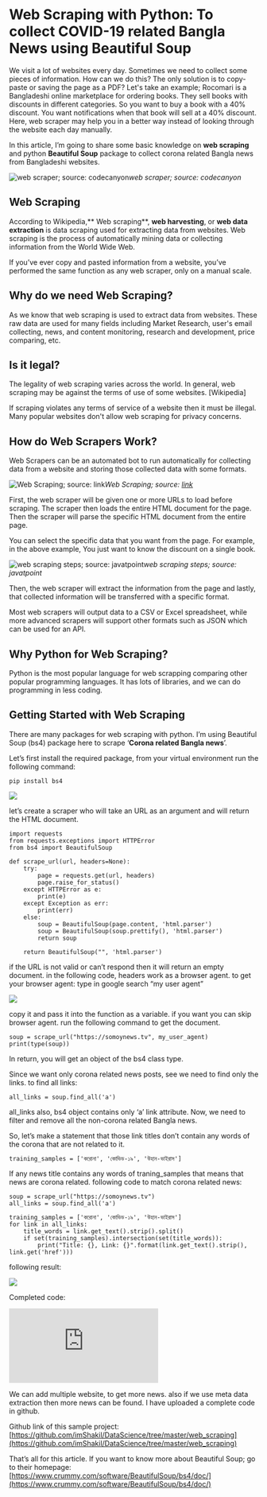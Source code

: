 # Web Scraping with Python: To collect COVID-19 related Bangla News using Beautiful Soup

We visit a lot of websites every day. Sometimes we need to collect some pieces of information. How can we do this? The only solution is to copy-paste or saving the page as a PDF? Let's take an example; Rocomari is a Bangladeshi online marketplace for ordering books. They sell books with discounts in different categories. So you want to buy a book with a 40% discount. You want notifications when that book will sell at a 40% discount. Here, web scraper may help you in a better way instead of looking through the website each day manually.

In this article, I’m going to share some basic knowledge on **web scraping** and python **Beautiful Soup** package to collect corona related Bangla news from Bangladeshi websites.

![web scraper; source: codecanyon](https://cdn-images-1.medium.com/max/2000/1*7mHDVRgh-2OjcEfHKAfgjg.jpeg)*web scraper; source: codecanyon*

## Web Scraping

According to Wikipedia,** Web scraping**, **web harvesting**, or **web data extraction** is data scraping used for extracting data from websites. Web scraping is the process of automatically mining data or collecting information from the World Wide Web.

If you’ve ever copy and pasted information from a website, you’ve performed the same function as any web scraper, only on a manual scale.

## Why do we need Web Scraping?

As we know that web scraping is used to extract data from websites. These raw data are used for many fields including Market Research, user's email collecting, news, and content monitoring, research and development, price comparing, etc.

## Is it legal?

The legality of web scraping varies across the world. In general, web scraping may be against the terms of use of some websites. [Wikipedia]

If scraping violates any terms of service of a website then it must be illegal. Many popular websites don't allow web scraping for privacy concerns.

## How do Web Scrapers Work?

Web Scrapers can be an automated bot to run automatically for collecting data from a website and storing those collected data with some formats.

![Web Scraping; source: [link](https://prowebscraping.com/wp-content/uploads/2015/09/web-scraping-process1.png)](https://cdn-images-1.medium.com/max/2000/1*VuK7xbtcG2ArT3Fxb47P_Q.png)*Web Scraping; source: [link](https://prowebscraping.com/wp-content/uploads/2015/09/web-scraping-process1.png)*

First, the web scraper will be given one or more URLs to load before scraping. The scraper then loads the entire HTML document for the page. Then the scraper will parse the specific HTML document from the entire page.

You can select the specific data that you want from the page. For example, in the above example, You just want to know the discount on a single book.

![web scraping steps; source: javatpoint](https://cdn-images-1.medium.com/max/2000/1*5gQAL7MjYOgpEuvqPtJQIw.png)*web scraping steps; source: javatpoint*

Then, the web scraper will extract the information from the page and lastly, that collected information will be transferred with a specific format.

Most web scrapers will output data to a CSV or Excel spreadsheet, while more advanced scrapers will support other formats such as JSON which can be used for an API.

## Why Python for Web Scraping?

Python is the most popular language for web scrapping comparing other popular programming languages. It has lots of libraries, and we can do programming in less coding.

## Getting Started with Web Scraping

There are many packages for web scraping with python. I’m using Beautiful Soup (bs4) package here to scrape ‘**Corona related Bangla news**’.

Let’s first install the required package, from your virtual environment run the following command:

    pip install bs4

![](https://cdn-images-1.medium.com/max/2018/1*gzuLZjavTZ8gFGtHt_5P4A.png)

let’s create a scraper who will take an URL as an argument and will return the HTML document.

    import requests
    from requests.exceptions import HTTPError
    from bs4 import BeautifulSoup

    def scrape_url(url, headers=None):
        try:
            page = requests.get(url, headers)
            page.raise_for_status()
        except HTTPError as e:
            print(e)
        except Exception as err:
            print(err)
        else:
            soup = BeautifulSoup(page.content, 'html.parser')
            soup = BeautifulSoup(soup.prettify(), 'html.parser')
            return soup
    
        return BeautifulSoup("", 'html.parser')

if the URL is not valid or can’t respond then it will return an empty document.
in the following code, headers work as a browser agent. to get your browser agent: type in google search “my user agent”

![](https://cdn-images-1.medium.com/max/2000/1*JtQ4aFjkkUEPeRrnawN6ug.png)

copy it and pass it into the function as a variable. if you want you can skip browser agent. run the following command to get the document.

    soup = scrape_url("https://somoynews.tv", my_user_agent)
    print(type(soup))

In return, you will get an object of the bs4 class type.

Since we want only corona related news posts, see we need to find only the links. to find all links:

    all_links = soup.find_all('a')

all_links also, bs4 object contains only ‘a’ link attribute. Now, we need to filter and remove all the non-corona related Bangla news.

So, let’s make a statement that those link titles don’t contain any words of the corona that are not related to it.

    training_samples = ['করোনা', 'কোভিড-১৯', 'উহান-ভাইরাস']

If any news title contains any words of traning_samples that means that news are corona related. following code to match corona related news:

    soup = scrape_url("https://somoynews.tv")
    all_links = soup.find_all('a')
    
    training_samples = ['করোনা', 'কোভিড-১৯', 'উহান-ভাইরাস']
    for link in all_links:
        title_words = link.get_text().strip().split()
        if set(training_samples).intersection(set(title_words)):
            print("Title: {}, Link: {}".format(link.get_text().strip(), link.get('href')))

following result:

![](https://cdn-images-1.medium.com/max/2272/1*Vu3aoxwuWEf6aF5LlqMpwg.png)

Completed code:

<iframe src="https://medium.com/media/9f267b8ebda448e615e9db3cd7cce16b" frameborder=0></iframe>

We can add multiple website, to get more news. also if we use meta data extraction then more news can be found. I have uploaded a complete code in github.

Github link of this sample project: [https://github.com/imShakil/DataScience/tree/master/web_scraping](https://github.com/imShakil/DataScience/tree/master/web_scraping)

That’s all for this article. If you want to know more about Beautiful Soup;
go to their homepage: [https://www.crummy.com/software/BeautifulSoup/bs4/doc/](https://www.crummy.com/software/BeautifulSoup/bs4/doc/)

